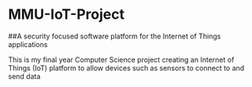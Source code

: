 # MMU-IoT-Project

##A security focused software platform for the Internet of Things applications

This is my final year Computer Science project creating an Internet of Things (IoT) platform to allow devices such as sensors to connect to and send data
